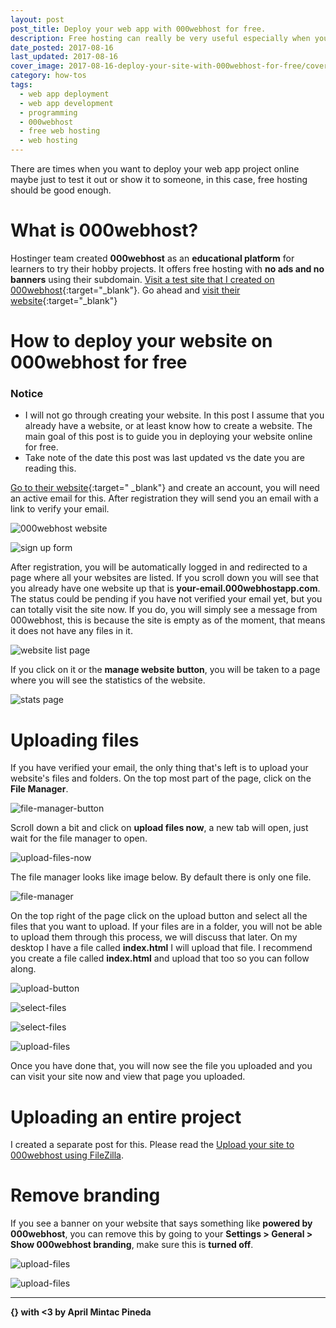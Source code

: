 ```yaml
---
layout: post
post_title: Deploy your web app with 000webhost for free.
description: Free hosting can really be very useful especially when you are testing prototypes of your web app project. In this post, I will guide you to deploying your web app project with 000webhost without paying absolutely anything.
date_posted: 2017-08-16
last_updated: 2017-08-16
cover_image: 2017-08-16-deploy-your-site-with-000webhost-for-free/cover_image.png
category: how-tos
tags:
  - web app deployment
  - web app development
  - programming
  - 000webhost
  - free web hosting
  - web hosting
---
```


There are times when you want to deploy your web app project online maybe just to test it out or show it to someone, in this case, free hosting should be good enough.

# What is 000webhost?

Hostinger team created **000webhost** as an **educational platform** for learners to try their hobby projects. It offers free hosting with **no ads and no banners** using their subdomain. [Visit a test site that I created on 000webhost](http://aprilmintacpineda.000webhostapp.com/){:target="_blank"}. Go ahead and [visit their website](https://www.000webhost.com/996779.html){:target="_blank"}

# How to deploy your website on 000webhost for free

### Notice

- I will not go through creating your website. In this post I assume that you already have a website, or at least know how to create a website. The main goal of this post is to guide you in deploying your website online for free.
- Take note of the date this post was last updated vs the date you are reading this.

[Go to their website](https://www.000webhost.com/996779.html){:target="
_blank"} and create an account, you will need an active email for this. After registration they will send you an email with a link to verify your email.

![000webhost website](/blog/public/post-resources/2017-08-16-deploy-your-site-with-000webhost-for-free/sign-up.png)

![sign up form](/blog/public/post-resources/2017-08-16-deploy-your-site-with-000webhost-for-free/sign-up-form.png)

After registration, you will be automatically logged in and redirected to a page where all your websites are listed. If you scroll down you will see that you already have one website up that is **your-email.000webhostapp.com**. The status could be pending if you have not verified your email yet, but you can totally visit the site now. If you do, you will simply see a message from 000webhost, this is because the site is empty as of the moment, that means it does not have any files in it.

![website list page](/blog/public/post-resources/2017-08-16-deploy-your-site-with-000webhost-for-free/sign-up-form.png)

If you click on it or the **manage website button**, you will be taken to a page where you will see the statistics of the website.

![stats page](/blog/public/post-resources/2017-08-16-deploy-your-site-with-000webhost-for-free/stats.png)

# Uploading files

If you have verified your email, the only thing that's left is to upload your website's files and folders. On the top most part of the page, click on the **File Manager**.

![file-manager-button](/blog/public/post-resources/2017-08-16-deploy-your-site-with-000webhost-for-free/file-manager-button.png)

Scroll down a bit and click on **upload files now**, a new tab will open, just wait for the file manager to open.

![upload-files-now](/blog/public/post-resources/2017-08-16-deploy-your-site-with-000webhost-for-free/upload-files-now.png)

The file manager looks like image below. By default there is only one file.

![file-manager](/blog/public/post-resources/2017-08-16-deploy-your-site-with-000webhost-for-free/file-manager.png)

On the top right of the page click on the upload button and select all the files that you want to upload. If your files are in a folder, you will not be able to upload them through this process, we will discuss that later. On my desktop I have a file called **index.html** I will upload that file. I recommend you create a file called **index.html** and upload that too so you can follow along.

![upload-button](/blog/public/post-resources/2017-08-16-deploy-your-site-with-000webhost-for-free/upload-button.png)

![select-files](/blog/public/post-resources/2017-08-16-deploy-your-site-with-000webhost-for-free/select-files.png)

![select-files](/blog/public/post-resources/2017-08-16-deploy-your-site-with-000webhost-for-free/select-file-to-upload.png)

![upload-files](/blog/public/post-resources/2017-08-16-deploy-your-site-with-000webhost-for-free/upload-files.png)

Once you have done that, you will now see the file you uploaded and you can visit your site now and view that page you uploaded.

# Uploading an entire project

I created a separate post for this. Please read the [Upload your site to 000webhost using FileZilla](/blog/how-tos/2017/08/16/upload-your-site-to-000webhost-using-filezilla/).

# Remove branding

If you see a banner on your website that says something like **powered by 000webhost**, you can remove this by going to your **Settings > General > Show 000webhost branding**, make sure this is **turned off**.

![upload-files](/blog/public/post-resources/2017-08-16-deploy-your-site-with-000webhost-for-free/general-settings.png)

![upload-files](/blog/public/post-resources/2017-08-16-deploy-your-site-with-000webhost-for-free/turn-off-branding.png)

* * *

**{} with <3 by April Mintac Pineda**